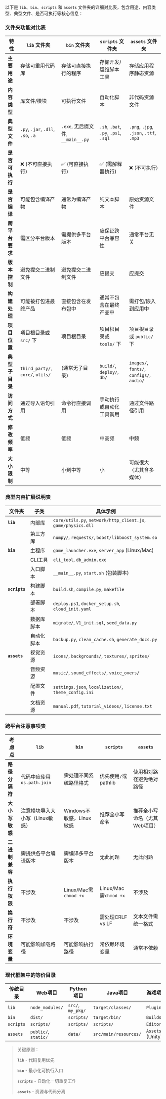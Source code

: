 以下是 `lib`、`bin`、`scripts` 和 `assets` 文件夹的详细对比表，包含用途、内容类型、典型文件、是否可执行等核心信息：

### 文件夹功能对比表

| **特性**    | **`lib` 文件夹**                      | **`bin` 文件夹**                | **`scripts` 文件夹**                    | **`assets` 文件夹**                          |
| --------- | ---------------------------------- | ---------------------------- | ------------------------------------ | ----------------------------------------- |
| **主要用途**  | 存储可重用代码库                           | 存储可直接执行的程序                   | 存储开发/运维脚本工具                          | 存储应用程序静态资源                                |
| **内容类型**  | 库文件/模块                             | 可执行文件                        | 自动化脚本                                | 非代码资源文件                                   |
| **典型文件**  | `.py`, `.jar`, `.dll`, `.so`, `.a` | `.exe`, 无后缀文件, `__main__.py` | `.sh`, `.bat`, `.py`, `.ps1`, `.sql` | `.png`, `.jpg`, `.json`, `.ttf`, `.mp3`   |
| **是否可执行** | ❌ (不可直接执行)                         | ✅ (可直接执行)                    | ✅ (需解释器执行)                           | ❌ (不可执行)                                  |
| **是否编译**  | 可能包含编译产物                           | 通常为编译产物                      | 纯文本脚本                                | 原始资源文件                                    |
| **跨平台要求** | 需区分平台版本                            | 需提供多平台版本                     | 应保证跨平台兼容性                            | 通常平台无关                                    |
| **版本控制**  | 避免提交二进制文件                          | 避免提交二进制文件                    | 应提交                                  | 应提交                                       |
| **构建处理**  | 可能被打包进最终产品                         | 直接包含在发布包中                    | 通常不包含在最终产品中                          | 需打包/嵌入到应用中                                |
| **项目位置**  | 项目根目录或 `src/` 下                    | 项目根目录                        | 项目根目录或 `tools/` 下                    | 项目根目录或 `public/` 下                        |
| **典型子目录** | `third_party/`, `core/`, `utils/`  | (通常无子目录)                     | `build/`, `deploy/`, `db/`           | `images/`, `fonts/`, `configs/`, `audio/` |
| **访问方式**  | 通过导入语句引用                           | 命令行直接调用                      | 手动执行或自动化工具调用                         | 通过文件路径引用                                  |
| **修改频率**  | 低频                                 | 低频                           | 中高频                                  | 中频                                        |
| **大小限制**  | 中等                                 | 小到中等                         | 小                                    | 可能很大（尤其含多媒体）                              |

### 典型内容扩展说明表

| **文件夹**       | **子类** | **具体示例**                                                      |
| ------------- | ------ | ------------------------------------------------------------- |
| **`lib`**     | 内部库    | `core/utils.py`, `network/http_client.js`, `game/physics.dll` |
|               | 第三方库   | `numpy/`, `requests/`, `boost/libboost_system.so`             |
| **`bin`**     | 主程序    | `game_launcher.exe`, `server_app` (Linux/Mac)                 |
|               | CLI工具  | `cli_tool`, `db_admin.exe`                                    |
|               | 入口脚本   | `__main__.py`, `start.sh` (包装脚本)                              |
| **`scripts`** | 构建脚本   | `build.sh`, `compile.py`, `makefile`                          |
|               | 部署脚本   | `deploy.ps1`, `docker_setup.sh`, `cloud_init.yaml`            |
|               | 数据库脚本  | `migrate/`, `V1_init.sql`, `seed_data.py`                     |
|               | 自动化脚本  | `backup.py`, `clean_cache.sh`, `generate_docs.py`             |
| **`assets`**  | 视觉资源   | `icons/`, `backgrounds/`, `textures/`, `sprites/`             |
|               | 音频资源   | `music/`, `sound_effects/`, `voice_overs/`                    |
|               | 配置文件   | `settings.json`, `localization/`, `theme_config.ini`          |
|               | 文档资源   | `manual.pdf`, `tutorial_videos/`, `license.txt`               |

### 跨平台注意事项表

| **考虑点**   | **`lib`**            | **`bin`**            | **`scripts`**        | **`assets`**     |
| --------- | -------------------- | -------------------- | -------------------- | ---------------- |
| **路径分隔符** | 代码中应使用`os.path.join` | 需处理不同系统路径格式          | 优先使用`/`或pathlib      | 使用相对路径避免绝对路径     |
| **大小写敏感** | 注意模块导入大小写（Linux敏感）   | Windows不敏感，Linux敏感   | 推荐全小写命名              | 推荐全小写命名（尤其Web项目） |
| **二进制兼容** | 需提供各平台编译版本           | 需编译多平台版本             | 无此问题                 | 无此问题             |
| **执行权限**  | 不涉及                  | Linux/Mac需`chmod +x` | Linux/Mac需`chmod +x` | 不涉及              |
| **换行符**   | 不涉及                  | 不涉及                  | 需处理CRLF vs LF        | 文本文件需统一格式        |
| **环境变量**  | 可能影响加载路径             | 可能影响执行路径             | 常依赖环境变量              | 通常不依赖            |

### 现代框架中的等价目录

| **传统目录**  | **Web项目**            | **Python项目**      | **Java项目**            | **游戏项目**          |
| --------- | -------------------- | ----------------- | --------------------- | ----------------- |
| `lib`     | `node_modules/`      | `src/`, `my_pkg/` | `target/classes/`     | `Plugins/`        |
| `bin`     | `dist/`              | `scripts/`        | `target/bin/`         | `Builds/`         |
| `scripts` | `scripts/`           | `scripts/`        | `scripts/`            | `Editor/`         |
| `assets`  | `public/`, `static/` | `data/`           | `src/main/resources/` | `Assets/` (Unity) |

> 关键原则：  
> 
> **`lib`** - 代码复用优先  
> 
> **`bin`** - 最小化可执行入口  
> 
> **`scripts`** - 自动化一切重复工作  
> 
> **`assets`** - 资源与代码分离